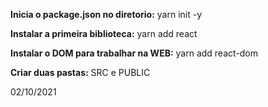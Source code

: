 **Inicia o package.json no diretorio:**
yarn init -y

**Instalar a primeira biblioteca:**
yarn add react

**Instalar o DOM para trabalhar na WEB:**
yarn add react-dom

**Criar duas pastas:**
SRC e PUBLIC

02/10/2021
